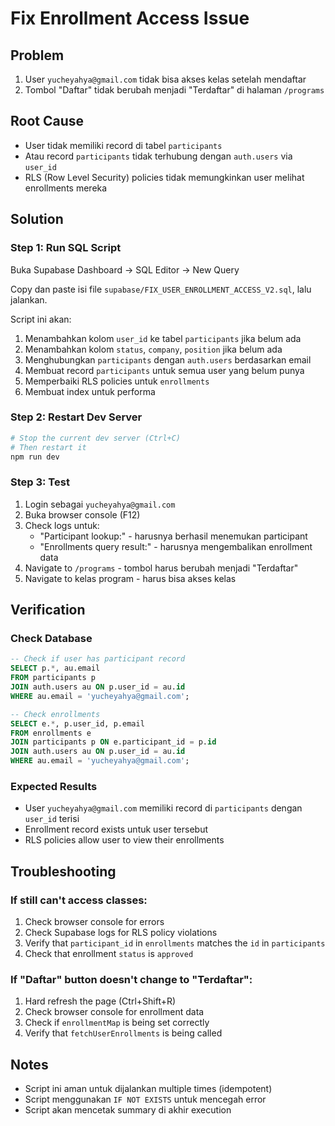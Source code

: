 # Fix Enrollment Access Issue

## Problem
1. User `yucheyahya@gmail.com` tidak bisa akses kelas setelah mendaftar
2. Tombol "Daftar" tidak berubah menjadi "Terdaftar" di halaman `/programs`

## Root Cause
- User tidak memiliki record di tabel `participants`
- Atau record `participants` tidak terhubung dengan `auth.users` via `user_id`
- RLS (Row Level Security) policies tidak memungkinkan user melihat enrollments mereka

## Solution

### Step 1: Run SQL Script
Buka Supabase Dashboard → SQL Editor → New Query

Copy dan paste isi file `supabase/FIX_USER_ENROLLMENT_ACCESS_V2.sql`, lalu jalankan.

Script ini akan:
1. Menambahkan kolom `user_id` ke tabel `participants` jika belum ada
2. Menambahkan kolom `status`, `company`, `position` jika belum ada
3. Menghubungkan `participants` dengan `auth.users` berdasarkan email
4. Membuat record `participants` untuk semua user yang belum punya
5. Memperbaiki RLS policies untuk `enrollments`
6. Membuat index untuk performa

### Step 2: Restart Dev Server
```bash
# Stop the current dev server (Ctrl+C)
# Then restart it
npm run dev
```

### Step 3: Test
1. Login sebagai `yucheyahya@gmail.com`
2. Buka browser console (F12)
3. Check logs untuk:
   - "Participant lookup:" - harusnya berhasil menemukan participant
   - "Enrollments query result:" - harusnya mengembalikan enrollment data
4. Navigate to `/programs` - tombol harus berubah menjadi "Terdaftar"
5. Navigate to kelas program - harus bisa akses kelas

## Verification

### Check Database
```sql
-- Check if user has participant record
SELECT p.*, au.email 
FROM participants p
JOIN auth.users au ON p.user_id = au.id
WHERE au.email = 'yucheyahya@gmail.com';

-- Check enrollments
SELECT e.*, p.user_id, p.email
FROM enrollments e
JOIN participants p ON e.participant_id = p.id
JOIN auth.users au ON p.user_id = au.id
WHERE au.email = 'yucheyahya@gmail.com';
```

### Expected Results
- User `yucheyahya@gmail.com` memiliki record di `participants` dengan `user_id` terisi
- Enrollment record exists untuk user tersebut
- RLS policies allow user to view their enrollments

## Troubleshooting

### If still can't access classes:
1. Check browser console for errors
2. Check Supabase logs for RLS policy violations
3. Verify that `participant_id` in `enrollments` matches the `id` in `participants`
4. Check that enrollment `status` is `approved`

### If "Daftar" button doesn't change to "Terdaftar":
1. Hard refresh the page (Ctrl+Shift+R)
2. Check browser console for enrollment data
3. Check if `enrollmentMap` is being set correctly
4. Verify that `fetchUserEnrollments` is being called

## Notes
- Script ini aman untuk dijalankan multiple times (idempotent)
- Script menggunakan `IF NOT EXISTS` untuk mencegah error
- Script akan mencetak summary di akhir execution
